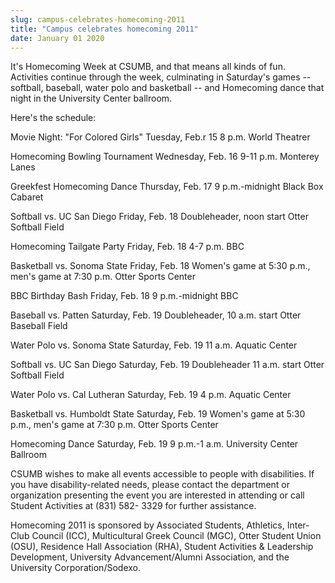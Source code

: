 ```yaml
---
slug: campus-celebrates-homecoming-2011
title: "Campus celebrates homecoming 2011"
date: January 01 2020
---
```


 
<p></p>
<p></p>
<p></p>
<p></p>
<p></p>
<p>
  It's Homecoming Week at CSUMB, and that means all kinds of fun. Activities
  continue through the week, culminating in Saturday's games -- softball,
  baseball, water polo and basketball -- and Homecoming dance that night in the
  University Center ballroom.
</p>
<p>Here's the schedule:</p>
<p>Movie Night: "For Colored Girls" Tuesday, Feb.r 15 8 p.m. World Theatrer</p>
<p>Homecoming Bowling Tournament Wednesday, Feb. 16 9-11 p.m. Monterey Lanes</p>
<p>
  Greekfest Homecoming Dance Thursday, Feb. 17 9 p.m.-midnight Black Box Cabaret
</p>
<p>
  Softball vs. UC San Diego Friday, Feb. 18 Doubleheader, noon start Otter
  Softball Field
</p>
<p>Homecoming Tailgate Party Friday, Feb. 18 4-7 p.m. BBC</p>
<p>
  Basketball vs. Sonoma State Friday, Feb. 18 Women's game at 5:30 p.m., men's
  game at 7:30 p.m. Otter Sports Center
</p>
<p>BBC Birthday Bash Friday, Feb. 18 9 p.m.-midnight BBC</p>
<p>
  Baseball vs. Patten Saturday, Feb. 19 Doubleheader, 10 a.m. start Otter
  Baseball Field
</p>
<p>Water Polo vs. Sonoma State Saturday, Feb. 19 11 a.m. Aquatic Center</p>
<p>
  Softball vs. UC San Diego Saturday, Feb. 19 Doubleheader 11 a.m. start Otter
  Softball Field
</p>
<p>Water Polo vs. Cal Lutheran Saturday, Feb. 19 4 p.m. Aquatic Center</p>
<p>
  Basketball vs. Humboldt State Saturday, Feb. 19 Women's game at 5:30 p.m.,
  men's game at 7:30 p.m. Otter Sports Center
</p>
<p>
  Homecoming Dance Saturday, Feb. 19 9 p.m.-1 a.m. University Center Ballroom
</p>
<p>
  CSUMB wishes to make all events accessible to people with disabilities. If you
  have disability-related needs, please contact the department or organization
  presenting the event you are interested in attending or call Student
  Activities at (831) 582- 3329 for further assistance.
</p>
<p>
  Homecoming 2011 is sponsored by Associated Students, Athletics, Inter-Club
  Council (ICC), Multicultural Greek Council (MGC), Otter Student Union (OSU),
  Residence Hall Association (RHA), Student Activities &amp; Leadership
  Development, University Advancement/Alumni Association, and the University
  Corporation/Sodexo.
</p>
 
